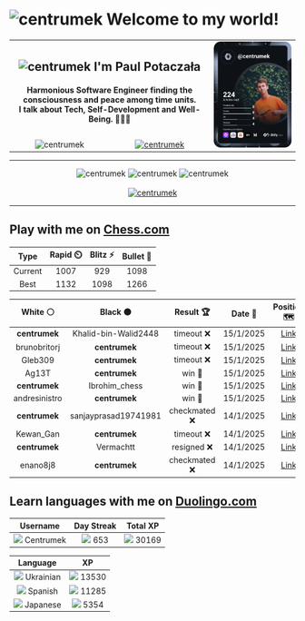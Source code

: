 <h1>
  <img
    src="https://emojis.slackmojis.com/emojis/images/1531849430/4246/blob-sunglasses.gif"
    width="30"
    alt="centrumek"
  />
  Welcome to my world!
</h1>

<table>
  <tbody>
    <tr>
      <td align="center" width="70%" colspan="2">
        <h2>
          <img
            src="https://raw.githubusercontent.com/MartinHeinz/MartinHeinz/master/wave.gif"
            width="30px"
            alt="centrumek"
          />
          I'm Paul Potaczała
        </h2>
        <h4>
          Harmonious Software Engineer finding the consciousness and peace among time units.
          <br/>
          I talk about Tech, Self-Development and Well-Being. 🌿🧘🚀
        </h4>
      </td>
      <td width="30%" rowspan="2">
        <a href="https://app.daily.dev/centrumek">
          <img
            src="./devcard.svg"
            alt="centrumek"
          />
        </a>
      </td>
    </tr>
    <tr align="center">
      <td>
        <img
          src="https://komarev.com/ghpvc/?username=centrumek&label=visitors&color=0e75b6&style=flat"
          alt="centrumek"
        >
      </td>
      <td>
        <a href="https://stackoverflow.com/users/14496012/centrumek">
          <img
            src="https://stackoverflow.com/users/flair/14496012.png?theme=dark"
            alt="centrumek"
          >
        </a>
      </td>
    </tr>
  </tbody>
</table>

---
<div align="center">
  <img 
    src="https://github-readme-stats.vercel.app/api?username=centrumek&show_icons=true&count_private=true&theme=dark&hide_border=true&hide=issues,contribs&bg_color=00000000"
    alt="centrumek"
  />
  <img
    src="https://github-readme-stats.vercel.app/api/top-langs/?username=centrumek&layout=compact&hide_border=true&theme=dark&bg_color=00000000&langs_count=6&exclude_repo=air-statistic-app"
    alt="centrumek"
  />
  <img 
    src="https://github-readme-streak-stats.herokuapp.com?user=centrumek&theme=dark&hide_border=true&background=FFFFFF00"
    alt="centrumek"
  />
  <br/>
  <br/>
  <a href="https://www.buymeacoffee.com/centrumek">
    <img
      src="https://cdn.buymeacoffee.com/buttons/v2/default-orange.png"
      height="50"
      width="210"
      alt="centrumek"
    />
  </a>
</div>

---

## Play with me on [Chess.com](https://www.chess.com/member/centrumek)

<div align="center">
<!--START_SECTION:chessStats-->
<!-- Automatically generated with https://github.com/Balastrong/chess-stats-action -->

| Type | Rapid ⏲️ | Blitz ⚡ | Bullet 🔫 |
|:---:|:---:|:---:|:---:|
| Current | 1007 | 929 | 1098 |
| Best | 1132 | 1098 | 1266 |

| White ⚪ | Black ⚫ | Result 🏆 | Date 📅 | Position 🗺️ | Type 🕕 |
|:---:|:---:|:---:|:---:|:---:|:---:|
| **centrumek** | Khalid-bin-Walid2448 | timeout ❌ | 15/1/2025 | <a href="http://www.ee.unb.ca/cgi-bin/tervo/fen.pl?select=r1b3k1/bpp3q1/p3p3/2Pp1pN1/3PnP2/8/PBKN4/7R w - - 8 35">Link</a> | Bullet |
| brunobritorj | **centrumek** | timeout ❌ | 15/1/2025 | <a href="http://www.ee.unb.ca/cgi-bin/tervo/fen.pl?select=8/p4R2/1b4P1/2p1k3/4B3/2P1PK2/PP5P/6R1 b - - 0 40">Link</a> | Bullet |
| Gleb309 | **centrumek** | timeout ❌ | 15/1/2025 | <a href="http://www.ee.unb.ca/cgi-bin/tervo/fen.pl?select=8/p5pp/8/7P/4b2K/2k5/8/8 b - - 0 54">Link</a> | Bullet |
| Ag13T | **centrumek** | win 🥇 | 15/1/2025 | <a href="http://www.ee.unb.ca/cgi-bin/tervo/fen.pl?select=2rk4/3n4/4p2p/1Q1bP1pB/3R4/8/1Pq3PP/2KR4 w - - 0 29">Link</a> | Bullet |
| **centrumek** | Ibrohim_chess | win 🥇 | 15/1/2025 | <a href="http://www.ee.unb.ca/cgi-bin/tervo/fen.pl?select=8/p3R3/kp6/P3p2p/5p1P/5P1K/r7/8 b - - 6 33">Link</a> | Bullet |
| andresinistro | **centrumek** | win 🥇 | 15/1/2025 | <a href="http://www.ee.unb.ca/cgi-bin/tervo/fen.pl?select=8/p7/kp2q3/2p4p/6p1/6P1/PP3P1P/6K1 w - -">Link</a> | Bullet |
| **centrumek** | sanjayprasad19741981 | checkmated ❌ | 14/1/2025 | <a href="http://www.ee.unb.ca/cgi-bin/tervo/fen.pl?select=2r2rk1/1b3p1p/1p4p1/p1p5/P1P2P2/2Q1p1P1/1B4qP/1R1R2K1 w - - 4 38">Link</a> | Bullet |
| Kewan_Gan | **centrumek** | timeout ❌ | 14/1/2025 | <a href="http://www.ee.unb.ca/cgi-bin/tervo/fen.pl?select=2k5/ppp5/8/3K4/P2P4/1P2P3/rq6/8 b - - 0 43">Link</a> | Bullet |
| **centrumek** | Vermachtt | resigned ❌ | 14/1/2025 | <a href="http://www.ee.unb.ca/cgi-bin/tervo/fen.pl?select=5r1k/p4p1p/2p4p/4P3/2pP1R2/r7/5K2/8 w - - 0 37">Link</a> | Bullet |
| enano8j8 | **centrumek** | checkmated ❌ | 14/1/2025 | <a href="http://www.ee.unb.ca/cgi-bin/tervo/fen.pl?select=rn1qk2r/pp3Qpp/2p5/6Pn/4b3/4P1bP/PPPNP3/RNB2RK1 b kq - 0 16">Link</a> | Bullet |

<!--END_SECTION:chessStats-->
</div>

## Learn languages with me on [Duolingo.com](https://www.duolingo.com/profile/Centrumek)

<div align="center">
<!--START_SECTION:duolingoStats-->
<!-- Automatically generated with https://github.com/centrumek/duolingo-readme-stats-->

| Username | Day Streak | Total XP |
|:---:|:---:|:---:|
| <img src="https://raw.githubusercontent.com/centrumek/duolingo-readme-stats/main/assets/duolingo.png" height="12"> Centrumek | <img src="https://raw.githubusercontent.com/centrumek/duolingo-readme-stats/main/assets/streakinactive.svg" height="12"> 653 | <img src="https://raw.githubusercontent.com/centrumek/duolingo-readme-stats/main/assets/xp.svg" height="12"> 30169 | <img src="https://raw.githubusercontent.com/centrumek/duolingo-readme-stats/main/assets/xp.svg" height="12"> 0 |

| Language | XP |
|:---:|:---:|
| <img src="https://raw.githubusercontent.com/centrumek/duolingo-readme-stats/main/assets/langs/ukrainian.svg" height="12"> Ukrainian | <img src="https://raw.githubusercontent.com/centrumek/duolingo-readme-stats/main/assets/xp.svg" height="12"> 13530 |
| <img src="https://raw.githubusercontent.com/centrumek/duolingo-readme-stats/main/assets/langs/spanish.svg" height="12"> Spanish | <img src="https://raw.githubusercontent.com/centrumek/duolingo-readme-stats/main/assets/xp.svg" height="12"> 11285 |
| <img src="https://raw.githubusercontent.com/centrumek/duolingo-readme-stats/main/assets/langs/japanese.svg" height="12"> Japanese | <img src="https://raw.githubusercontent.com/centrumek/duolingo-readme-stats/main/assets/xp.svg" height="12"> 5354 |

<!--END_SECTION:duolingoStats-->
</div>
<!--
**centrumek/centrumek** is a ✨ _special_ ✨ repository because its `README.md` (this file) appears on your GitHub profile.

Here are some ideas to get you started:

- 🔭 I’m currently working on ...
- 🌱 I’m currently learning ...
- 👯 I’m looking to collaborate on ...
- 🤔 I’m looking for help with ...
- 💬 Ask me about ...
- 📫 How to reach me: ...
- 😄 Pronouns: ...
- ⚡ Fun fact: ...
-->
